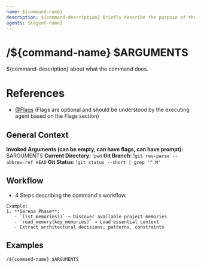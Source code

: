 ```yaml
---
name: ${command-name}
description: ${command-description} Briefly describe the purpose of the command.
agents: ${agent-name}
---
```


# /${command-name} $ARGUMENTS

${command-description} about what the command does.

# References
- [@Flags](../FLAGS.md) (Flags are optional and should be understood by the executing agent based on the Flags section)

## General Context
**Invoked Arguments (can be empty, can have flags, can have prompt):** $ARGUMENTS
**Current Directory:** !`pwd`
**Git Branch:** !`git rev-parse --abbrev-ref HEAD`
**Git Status:**
!`git status --short | grep '^ M'`

## Workflow
- 4 Steps describing the command's workflow.

```
Example:
1. **Serena Phase**:
   - `list_memories()` → Discover available project memories
   - `read_memory(key_memories)` → Load essential context
   - Extract architectural decisions, patterns, constraints
```

## Examples
```
/${command-name} $ARGUMENTS
```

